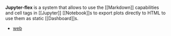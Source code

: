 __Jupyter-flex__ is a system that allows to use the [[Markdown]] capabilities and cell tags in [[Jupyter]] [[Notebook]]s to export plots directly to HTML to use them as static [[Dashboard]]s.

- [web](https://jupyter-flex.danielfrg.com/)